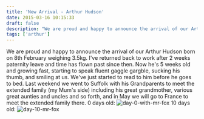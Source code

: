 ```yaml
---
title: 'New Arrival - Arthur Hudson'
date: 2015-03-16 10:15:33
draft: false
description: "We are proud and happy to announce the arrival of our Arthur Hudson born on 8th February weighing 3.5kg."
tags: ['arthur']
---
```


We are proud and happy to announce the arrival of our Arthur Hudson born on 8th February weighing 3.5kg. I've returned back to work after 2 weeks paternity leave and time has flown past since then. Now he's 5 weeks old and growing fast, starting to speak fluent gaggle gargble, sucking his thumb, and smiling at us. We've just started to read to him before he goes to bed. Last weekend we went to Suffolk with his Grandparents to meet the extended family (my Mum's side) including his great grandmother, various great aunties and uncles and so forth, and in May we will go to France to meet the extended family there. 0 days old: ![day-0-with-mr-fox](https://big-andy.co.uk/content/uploads/2015/03/day-0-with-mr-fox-768x1024.jpg) 10 days old: ![day-10-mr-fox](https://big-andy.co.uk/content/uploads/2015/03/day-10-mr-fox-685x1024.jpg)